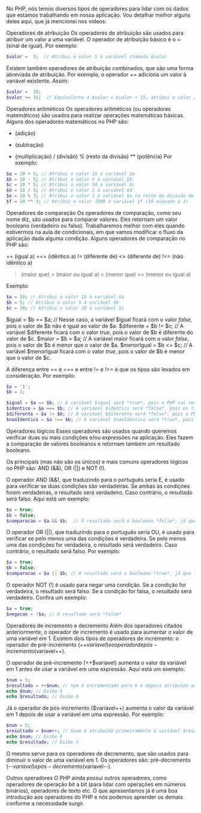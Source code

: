 No PHP, nós temos diversos tipos de operadores para lidar com os dados que estamos trabalhando em nossa aplicação. Vou detalhar melhor alguns deles aqui, que já mencionei nos vídeos:

Operadores de atribuição
Os operadores de atribuição são usados para atribuir um valor a uma variável. O operador de atribuição básico é o = (sinal de igual). Por exemplo:
```php
$valor =  5;  // Atribui o valor 5 à variável chamada $valor
```
Existem também operadores de atribuição combinados, que são uma forma abreviada de atribuição. Por exemplo, o operador += adiciona um valor à variável existente. Assim:
```php
$valor =  10;
$valor += 15;  // Equivalente a $valor = $valor + 15, atribui o valor 25 à variável $valor
```
Operadores aritméticos
Os operadores aritméticos (ou operadores matemáticos) são usados para realizar operações matemáticas básicas. Alguns dos operadores matemáticos no PHP são:

+ (adição)
- (subtração)
* (multiplicação)
/ (divisão)
% (resto da divisão)
** (potência)
Por exemplo:
```php
$a = 10 + 5; // Atribui o valor 15 à variável $a
$b = 10 - 5; // Atribui o valor 5 à variável $b
$c = 10 * 5; // Atribui o valor 50 à variável $c
$d = 10 / 5; // Atribui o valor 2 à variável $d
$e = 10 % 3; // Atribui o valor 1 à variável $e (o resto da divisão de 10 por 3 é 1)
$f = 10 ** 3; // Atribui o valor 1000 à variável $f (10 elevado a 3)
```
Operadores de comparação
Os operadores de comparação, como seu nome diz, são usados para comparar valores. Eles retornam um valor booleano (verdadeiro ou falso). Trabalharemos melhor com eles quando estivermos na aula de condicionais, em que vamos modificar o fluxo da aplicação dada alguma condição. Alguns operadores de comparação no PHP são:

== (igual a)
=== (idêntico a)
!= (diferente de)
<> (diferente de)
!== (não idêntico a)
> (maior que)
>= (maior ou igual a)
< (menor que)
<= (menor ou igual a)

Exemplo:
```php
$a = 10; // Atribui o valor 10 à variável $a
$b = 5; // Atribui o valor 5 à variável $b
$c = 30; // Atribui o valor 30 à variável $c
```
$igual = $b == $a; // Nesse caso, a variável $igual ficará com o valor *false*, pois o valor de $b não é igual ao valor de $a.
$diferente = $b != $c; // A variável $diferente ficará com o valor *true*, pois o valor de $b é diferente do valor de $c.
$maior = $b > $a; // A variável maior ficará com o valor *false*, pois o valor de $b é menor que o valor de $a.
$menorIgual = $b <= $c; // A variável $menorIgual ficará com o valor *true*, pois o valor de $b é menor que o valor de $c.

A diferença entre == e === e entre != e !== é que os tipos são levados em consideração. Por exemplo:
```php
$a = '1';
$b = 1;

$igual = $a == $b; // A variável $igual será *true*, pois o PHP vai realizar algumas conversões de tipos
$identico = $a === $b; // A variável $identico será *false*, pois os tipos são diferentes.
$diferente = $a != $b; // A variável $diferente será *false*, pois o PHP vai realizar a conversão de tipo e comparar apenas o valor, e 1 não é diferente de 1.
$naoIdentico = $a !== $b; // A variável $naoIdentico será *true*, pois o texto '1' é não é idêntico ao número 1, ou seja, os tipos são diferentes.
```
Operadores lógicos
Esses operadores são usados quando queremos verificar duas ou mais condições e/ou expressões na aplicação. Eles fazem a comparação de valores booleanos e retornam também um resultado booleano.

Os principais (mas não são os únicos) e mais comuns operadores lógicos no PHP são: AND (&&), OR (||) e NOT (!).

O operador AND (&&), que traduzindo para o português seria E, é usado para verificar se duas condições são verdadeiras. Se ambas as condições forem verdadeiras, o resultado será verdadeiro. Caso contrário, o resultado será falso. Aqui está um exemplo:
```php
$a = true;
$b = false;
$comparacao = $a && $b;  // O resultado será o booleano *false*, já que $b é falso.
```
O operador OR (||), que traduzindo para o português seria OU, é usado para verificar se pelo menos uma das condições é verdadeira. Se pelo menos uma das condições for verdadeira, o resultado será verdadeiro. Caso contrário, o resultado será falso. Por exemplo:
```php
$a = true;
$b = false;
$comparacao = $a || $b; // O resultado será o booleano *true*, já que (pelo menos) o $a é verdadeiro.
```
O operador NOT (!) é usado para negar uma condição. Se a condição for verdadeira, o resultado será falso. Se a condição for falsa, o resultado será verdadeiro. Confira um exemplo:
```php
$a = true;
$negacao = !$a; // O resultado será *false*
```
Operadores de incremento e decremento
Além dos operadores citados anteriormente, o operador de incremento é usado para aumentar o valor de uma variável em 1. Existem dois tipos de operadores de incremento: o operador de pré-incremento (++$variavel) e o operador de pós-incremento ($variavel++).

O operador de pré-incremento (++$variavel) aumenta o valor da variável em 1 antes de usar a variável em uma expressão. Aqui está um exemplo:
```php
$num = 5;
$resultado = ++$num; // num é incrementado para 6 e depois atribuído ao resultado
echo $num; // Exibe 6
echo $resultado; // Exibe 6
```
Já o operador de pós-incremento ($variavel++) aumenta o valor da variável em 1 depois de usar a variável em uma expressão. Por exemplo:
```php
$num = 5;
$resultado = $num++; // $num é atribuído primeiramente à variável $resultado e depois incrementado para 6
echo $num; // Exibe 6
echo $resultado; // Exibe 5
```
O mesmo serve para os operadores de decremento, que são usados para diminuir o valor de uma variável em 1. Os operadores são: pré-decremento (--$variavel) e pós-decremento ($variavel--).

Outros operadores
O PHP ainda possui outros operadores, como operadores de operação bit a bit (para lidar com operações em números binários), operadores de texto etc. O que apresentamos já é uma boa introdução aos operadores do PHP e nós podemos aprender os demais conforme a necessidade surgir.
